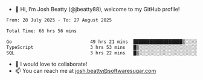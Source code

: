 - 👋 Hi, I’m Josh Beatty (@jbeatty88), welcome to my GitHub profile!

<!--START_SECTION:waka-->

```txt
From: 28 July 2025 - To: 27 August 2025

Total Time: 66 hrs 56 mins

Go                             49 hrs 21 mins  ██████████████████▒░░░░░░   73.74 %
TypeScript                     3 hrs 53 mins   █▒░░░░░░░░░░░░░░░░░░░░░░░   05.80 %
SQL                            3 hrs 22 mins   █▒░░░░░░░░░░░░░░░░░░░░░░░   05.04 %
```

<!--END_SECTION:waka-->

- 💞️ I would love to collaborate!
- 📫 You can reach me at josh.beatty@softwaresugar.com

<!---
jbeatty88/jbeatty88 is a ✨ special ✨ repository because its `README.md` (this file) appears on your GitHub profile.
You can click the Preview link to take a look at your changes.
--->
